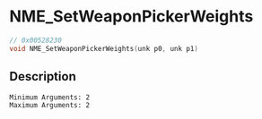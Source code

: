 # NME_SetWeaponPickerWeights
```c
// 0x00528230
void NME_SetWeaponPickerWeights(unk p0, unk p1)
```
## Description
```
Minimum Arguments: 2
Maximum Arguments: 2
```
